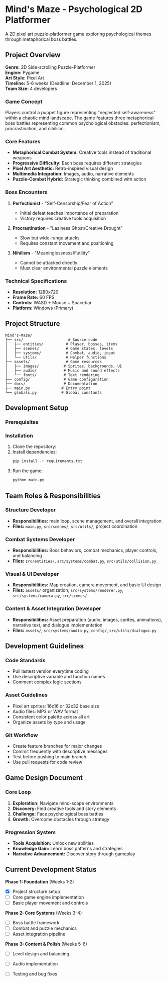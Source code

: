 # Mind's Maze - Psychological 2D Platformer

A 2D pixel art puzzle-platformer game exploring psychological themes through metaphorical boss battles.

## Project Overview

**Genre:** 2D Side-scrolling Puzzle-Platformer  
**Engine:** Pygame  
**Art Style:** Pixel Art  
**Timeline:** 5-6 weeks (Deadline: December 1, 2025)  
**Team Size:** 4 developers  

### Game Concept

Players control a puppet figure representing "neglected self-awareness" within a chaotic mind landscape. The game features three metaphorical boss battles representing common psychological obstacles: perfectionism, procrastination, and nihilism.

### Core Features

- **Metaphorical Combat System:** Creative tools instead of traditional weapons
- **Progressive Difficulty:** Each boss requires different strategies
- **Pixel Art Aesthetic:** Retro-inspired visual design
- **Multimedia Integration:** Images, audio, narrative elements
- **Puzzle-Combat Hybrid:** Strategic thinking combined with action

### Boss Encounters

1. **Perfectionist** - "Self-Censorship/Fear of Action"
   - Initial defeat teaches importance of preparation
   - Victory requires creative tools acquisition

2. **Procrastination** - "Laziness Ghost/Creative Drought"  
   - Slow but wide-range attacks
   - Requires constant movement and positioning

3. **Nihilism** - "Meaninglessness/Futility"
   - Cannot be attacked directly  
   - Must clear environmental puzzle elements

### Technical Specifications

- **Resolution:** 1280x720
- **Frame Rate:** 60 FPS
- **Controls:** WASD + Mouse + Spacebar
- **Platform:** Windows (Primary)

## Project Structure

```
Mind's-Maze/
├── src/                    # Source code
│   ├── entities/          # Player, bosses, items
│   ├── scenes/            # Game states, levels
│   ├── systems/           # Combat, audio, input
│   └── utils/             # Helper functions
├── assets/                # Game resources
│   ├── images/           # Sprites, backgrounds, UI
│   ├── audio/            # Music and sound effects
│   └── fonts/            # Text rendering
├── config/               # Game configuration
├── docs/                 # Documentation
├── main.py              # Entry point
└── globals.py           # Global constants
```

## Development Setup

### Prerequisites

### Installation
1. Clone the repository:
2. Install dependencies:
   ```bash
   pip install -r requirements.txt
   ```
3. Run the game:
   ```bash
   python main.py
   ```

## Team Roles & Responsibilities

### Structure Developer
- **Responsibilities:** main loop, scene management, and overall integration
- **Files:** `main.py`, `src/scenes/`, `src/utils/`, project coordination

### Combat Systems Developer
- **Responsibilities:** Boss behaviors, combat mechanics, player controls, and balancing
- **Files:** `src/entities/`, `src/systems/combat.py`, `src/utils/collision.py`

### Visual & UI Developer
- **Responsibilities:** Map creation, camera movement, and basic UI design
- **Files:** `assets/` organization, `src/systems/renderer.py`, `src/systems/camera.py`, `src/scenes/`

### Content & Asset Integration Developer
- **Responsibilities:** Asset preparation (audio, images, sprites, animations), narrative text, and dialogue implementation
- **Files:** `assets/`, `src/systems/audio.py`, `config/`, `src/utils/dialogue.py`

## Development Guidelines

### Code Standards
- Pull lastest version everytime coding
- Use descriptive variable and function names
- Comment complex logic sections

### Asset Guidelines
- Pixel art sprites: 16x16 or 32x32 base size
- Audio files: MP3 or WAV format
- Consistent color palette across all art
- Organize assets by type and usage

### Git Workflow
- Create feature branches for major changes
- Commit frequently with descriptive messages
- Test before pushing to main branch
- Use pull requests for code review

## Game Design Document

### Core Loop
1. **Exploration:** Navigate mind-scape environments
2. **Discovery:** Find creative tools and story elements  
3. **Challenge:** Face psychological boss battles
4. **Growth:** Overcome obstacles through strategy

### Progression System
- **Tools Acquisition:** Unlock new abilities
- **Knowledge Gain:** Learn boss patterns and strategies
- **Narrative Advancement:** Discover story through gameplay

## Current Development Status

**Phase 1: Foundation** (Weeks 1-2)
- [x] Project structure setup
- [ ] Core game engine implementation
- [ ] Basic player movement and controls

**Phase 2: Core Systems** (Weeks 3-4)  
- [ ] Boss battle framework
- [ ] Combat and puzzle mechanics
- [ ] Asset integration pipeline

**Phase 3: Content & Polish** (Weeks 5-6)
- [ ] Level design and balancing
- [ ] Audio implementation
- [ ] Testing and bug fixes

